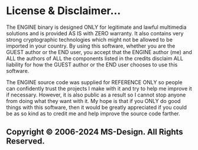 # License & Disclaimer…
The ENGINE binary is designed ONLY for legitimate and lawful multimedia solutions and is provided AS IS with ZERO warranty. It also contains very strong cryptographic technologies which might not be allowed to be imported in your country. By using this software, whether you are the GUEST author or the END user, you accept that the ENGINE author (me) and ALL the authors of ALL the components listed in the credits disclaim ALL liability for how the GUEST author or the END user chooses to use this software.

The ENGINE source code was supplied for REFERENCE ONLY so people can confidently trust the projects I make with it and try to help me improve it if necessary. However, it is also public as a result so I cannot stop anyone from doing what they want with it. My hope is that if you ONLY do good things with this software, then it would be greatly appreciated if you could be as so kind as to credit me and help improve the source code farther.

## Copyright © 2006-2024 MS-Design. All Rights Reserved.
